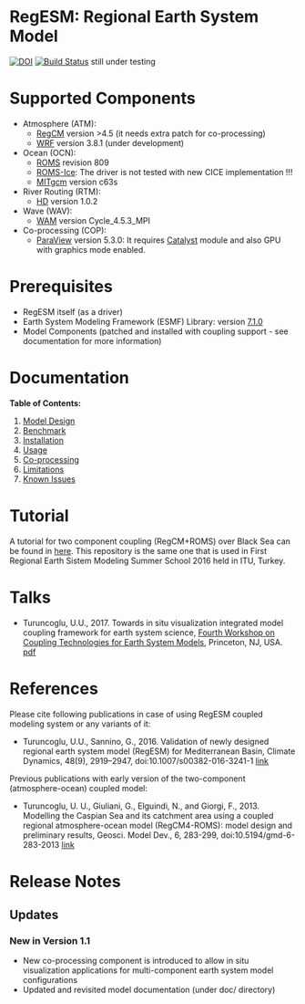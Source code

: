 RegESM: **Reg**ional **E**arth **S**ystem **M**odel
======

[![DOI](https://zenodo.org/badge/7665906.svg)](https://zenodo.org/badge/latestdoi/7665906)
[![Build Status](https://travis-ci.org/uturuncoglu/RegESM.svg?branch=master)](https://travis-ci.org/uturuncoglu/RegESM) still under testing

Supported Components
====================

* Atmosphere (ATM):
    * [RegCM](http://gforge.ictp.it/gf/project/regcm/) version >4.5 (it needs extra patch for co-processing)
    * [WRF](http://www2.mmm.ucar.edu/wrf/users/download/get_source.html) version 3.8.1 (under development)
* Ocean (OCN): 
    * [ROMS](http://www.myroms.org) revision 809
    * [ROMS-Ice](https://github.com/kshedstrom/roms): The driver is not tested with new CICE implementation !!!
    * [MITgcm](http://mitgcm.org/download/) version c63s 
* River Routing (RTM): 
    * [HD](http://www.mpimet.mpg.de/en/science/the-land-in-the-earth-system/terrestrial-hydrology/hd-model.html) version 1.0.2
* Wave (WAV):
    * [WAM](http://journals.ametsoc.org/doi/pdf/10.1175/1520-0485(1988)018%3C1775:TWMTGO%3E2.0.CO%3B2) version Cycle\_4.5.3\_MPI
* Co-processing (COP):
    * [ParaView](http://www.paraview.org) version 5.3.0: It requires [Catalyst](http://www.paraview.org/in-situ/) module and also GPU with graphics mode enabled.

Prerequisites
=============

* RegESM itself (as a driver)
* Earth System Modeling Framework (ESMF) Library: version [7.1.0](http://www.earthsystemmodeling.org/download/data/releases.shtml#v7_1_0)
* Model Components (patched and installed with coupling support - see documentation for more information)

Documentation
=============
**Table of Contents:**

1. [Model Design](docs/01_Model_Design.md)
2. [Benchmark](docs/02_Benchmark.md)
3. [Installation](docs/03_Installation.md)
4. [Usage](docs/04_Usage.md)
5. [Co-processing](docs/05_Co_Processing.md)
6. [Limitations](docs/06_Limitations.md)
7. [Known Issues](docs/07_Known_Issues.md)

Tutorial
========

A tutorial for two component coupling (RegCM+ROMS) over Black Sea can be found in [here](https://github.com/uturuncoglu/summer_school-resm_2016). This repository is the same one that is used in First Regional Earth Sistem Modeling Summer School 2016 held in ITU, Turkey.

Talks
=====

* Turuncoglu, U.U., 2017. Towards in situ visualization integrated model coupling framework for earth system science, [Fourth Workshop on Coupling Technologies for Earth System Models](https://www.earthsystemcog.org/projects/cw2017/), Princeton, NJ, USA. [pdf](https://drive.google.com/open?id=0B9HveJUZae21MHhkMjB0al93SDQ)

References
=============

Please cite following publications in case of using RegESM coupled modeling system or any variants of it: 

* Turuncoglu, U.U., Sannino, G., 2016. Validation of newly designed regional earth system model (RegESM) for Mediterranean Basin, Climate Dynamics, 48(9), 2919–2947, doi:10.1007/s00382-016-3241-1 [link](http://link.springer.com/article/10.1007/s00382-016-3241-1)

Previous publications with early version of the two-component (atmosphere-ocean) coupled model:

* Turuncoglu, U. U., Giuliani, G., Elguindi, N., and Giorgi, F., 2013. Modelling the Caspian Sea and its catchment area using a coupled regional atmosphere-ocean model (RegCM4-ROMS): model design and preliminary results, Geosci. Model Dev., 6, 283-299, doi:10.5194/gmd-6-283-2013 [link](http://www.geosci-model-dev.net/6/283/2013/)

Release Notes
=============
## Updates
### New in Version 1.1
* New co-processing component is introduced to allow in situ visualization applications for multi-component earth system model configurations
* Updated and revisited model documentation (under doc/ directory)
